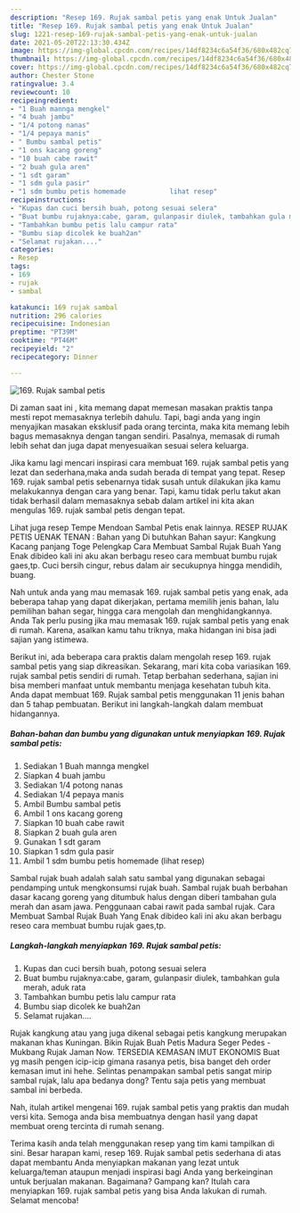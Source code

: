 ```yaml
---
description: "Resep 169. Rujak sambal petis yang enak Untuk Jualan"
title: "Resep 169. Rujak sambal petis yang enak Untuk Jualan"
slug: 1221-resep-169-rujak-sambal-petis-yang-enak-untuk-jualan
date: 2021-05-20T22:13:30.434Z
image: https://img-global.cpcdn.com/recipes/14df8234c6a54f36/680x482cq70/169-rujak-sambal-petis-foto-resep-utama.jpg
thumbnail: https://img-global.cpcdn.com/recipes/14df8234c6a54f36/680x482cq70/169-rujak-sambal-petis-foto-resep-utama.jpg
cover: https://img-global.cpcdn.com/recipes/14df8234c6a54f36/680x482cq70/169-rujak-sambal-petis-foto-resep-utama.jpg
author: Chester Stone
ratingvalue: 3.4
reviewcount: 10
recipeingredient:
- "1 Buah mannga mengkel"
- "4 buah jambu"
- "1/4 potong nanas"
- "1/4 pepaya manis"
- " Bumbu sambal petis"
- "1 ons kacang goreng"
- "10 buah cabe rawit"
- "2 buah gula aren"
- "1 sdt garam"
- "1 sdm gula pasir"
- "1 sdm bumbu petis homemade           lihat resep"
recipeinstructions:
- "Kupas dan cuci bersih buah, potong sesuai selera"
- "Buat bumbu rujaknya:cabe, garam, gulanpasir diulek, tambahkan gula merah, aduk rata"
- "Tambahkan bumbu petis lalu campur rata"
- "Bumbu siap dicolek ke buah2an"
- "Selamat rujakan...."
categories:
- Resep
tags:
- 169
- rujak
- sambal

katakunci: 169 rujak sambal 
nutrition: 296 calories
recipecuisine: Indonesian
preptime: "PT39M"
cooktime: "PT46M"
recipeyield: "2"
recipecategory: Dinner

---
```



![169. Rujak sambal petis](https://img-global.cpcdn.com/recipes/14df8234c6a54f36/680x482cq70/169-rujak-sambal-petis-foto-resep-utama.jpg)

Di zaman  saat ini , kita memang dapat memesan masakan praktis tanpa mesti repot memasaknya terlebih dahulu. Tapi, bagi anda yang ingin menyajikan masakan eksklusif pada orang tercinta, maka kita memang lebih bagus memasaknya dengan tangan sendiri. Pasalnya, memasak di rumah lebih sehat dan juga dapat menyesuaikan sesuai selera keluarga.

Jika kamu lagi mencari inspirasi cara membuat 169. rujak sambal petis yang lezat dan sederhana,maka anda sudah berada di tempat yang tepat. Resep 169. rujak sambal petis  sebenarnya tidak susah untuk dilakukan jika kamu melakukannya dengan cara yang benar. Tapi, kamu tidak perlu takut akan tidak berhasil dalam memasaknya 
sebab dalam artikel ini kita akan mengulas 169. rujak sambal petis dengan tepat.  

Lihat juga resep Tempe Mendoan Sambal Petis enak lainnya. RESEP RUJAK PETIS UENAK TENAN : Bahan yang Di butuhkan Bahan sayur: Kangkung Kacang panjang Toge Pelengkap Cara Membuat Sambal Rujak Buah Yang Enak dibideo kali ini aku akan berbagu reseo cara membuat bumbu rujak gaes,tp. Cuci bersih cingur, rebus dalam air secukupnya hingga mendidih, buang.

Nah untuk anda yang mau memasak 169. rujak sambal petis yang enak, ada beberapa tahap yang dapat dikerjakan, pertama memilih jenis bahan, lalu pemilihan bahan segar, hingga cara mengolah dan menghidangkannya. Anda Tak perlu pusing jika mau memasak 169. rujak sambal petis yang enak di rumah. Karena, asalkan kamu  tahu triknya, maka hidangan ini bisa jadi sajian yang istimewa.

Berikut ini, ada beberapa cara praktis  dalam mengolah resep 169. rujak sambal petis yang siap dikreasikan. Sekarang, mari kita coba variasikan 169. rujak sambal petis sendiri di rumah. Tetap berbahan sederhana, sajian ini bisa memberi manfaat untuk membantu menjaga kesehatan tubuh kita. Anda dapat membuat 169. Rujak sambal petis menggunakan 11 jenis bahan dan 5 tahap pembuatan. Berikut ini langkah-langkah dalam membuat hidangannya.

<!--inarticleads1-->

##### Bahan-bahan dan bumbu yang digunakan untuk menyiapkan 169. Rujak sambal petis:

1. Sediakan 1 Buah mannga mengkel
1. Siapkan 4 buah jambu
1. Sediakan 1/4 potong nanas
1. Sediakan 1/4 pepaya manis
1. Ambil  Bumbu sambal petis
1. Ambil 1 ons kacang goreng
1. Siapkan 10 buah cabe rawit
1. Siapkan 2 buah gula aren
1. Gunakan 1 sdt garam
1. Siapkan 1 sdm gula pasir
1. Ambil 1 sdm bumbu petis homemade           (lihat resep)


Sambal rujak buah adalah salah satu sambal yang digunakan sebagai pendamping untuk mengkonsumsi rujak buah. Sambal rujak buah berbahan dasar kacang goreng yang ditumbuk halus dengan diberi tambahan gula merah dan asam jawa. Penggunaan cabai rawit pada sambal rujak. Cara Membuat Sambal Rujak Buah Yang Enak dibideo kali ini aku akan berbagu reseo cara membuat bumbu rujak gaes,tp. 

<!--inarticleads2-->

##### Langkah-langkah menyiapkan 169. Rujak sambal petis:

1. Kupas dan cuci bersih buah, potong sesuai selera
1. Buat bumbu rujaknya:cabe, garam, gulanpasir diulek, tambahkan gula merah, aduk rata
1. Tambahkan bumbu petis lalu campur rata
1. Bumbu siap dicolek ke buah2an
1. Selamat rujakan....


Rujak kangkung atau yang juga dikenal sebagai petis kangkung merupakan makanan khas Kuningan. Bikin Rujak Buah Petis Madura Seger Pedes - Mukbang Rujak Jaman Now. TERSEDIA KEMASAN IMUT EKONOMIS Buat yg masih pengen icip-icip gimana rasanya petis, bisa banget deh order kemasan imut ini hehe. Selintas penampakan sambal petis sangat mirip sambal rujak, lalu apa bedanya dong? Tentu saja petis yang membuat sambal ini berbeda. 

Nah, itulah artikel mengenai  169. rujak sambal petis  yang praktis dan mudah versi kita. Semoga anda bisa membuatnya dengan hasil yang dapat membuat oreng tercinta di rumah senang. 

Terima kasih anda telah menggunakan resep yang tim kami tampilkan di sini. Besar harapan kami, resep  169. Rujak sambal petis sederhana di atas dapat membantu Anda menyiapkan makanan yang lezat untuk keluarga/teman ataupun menjadi inspirasi bagi Anda yang berkeinginan untuk berjualan makanan. Bagaimana? Gampang kan? Itulah cara menyiapkan 169. rujak sambal petis yang bisa Anda lakukan di rumah. Selamat mencoba!

